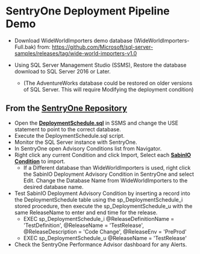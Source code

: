 # SentryOne Deployment Pipeline Demo

- Download WideWorldImporters demo database (WideWorldImporters-Full.bak) from: https://github.com/Microsoft/sql-server-samples/releases/tag/wide-world-importers-v1.0

- Using SQL Server Management Studio (SSMS), Restore the database download to SQL Server 2016 or Later.

  - (The AdventureWorks database could be restored on older versions of SQL Server. This will require Modifying the deployment condition)

## From the [SentryOne Repository](https://github.com/sabinio/SentryOne)

- Open the __[DeploymentSchedule.sql](https://github.com/sabinio/SentryOne/tree/master/Conditions/SabinIO%20Deployment.condition/DeploymentSchedule.sql)__ in SSMS and change the USE statement to point to the correct database.
- Execute the DeploymentSchedule.sql script.
- Monitor the SQL Server instance with SentryOne.
- In SentryOne open Advisory Conditions list from Navigator.
- Right click any current Condition and click Import, Select each __[SabinIO Condition](https://github.com/sabinio/SentryOne/tree/master/Conditions/)__ to import.
  - If a Different database than WideWorldImporters is used, right click the SabinIO Deployment Advisory Condition in SentryOne and select Edit. Change the Database Name from WideWorldImporters to the desired database name.
- Test SabinIO Deployment Advisory Condition by inserting a record into the DeploymentSchedule table using the sp_DeploymentSchedule_i stored procedure, then execute the sp_DeploymentSchedule_u with the same ReleaseName to enter and end time for the release.
  - EXEC sp_DeploymentSchedule_i @ReleaseDefinitionName = 'TestDefinition', @ReleaseName = 'TestRelease', @ReleaseDescription = 'Code Change', @ReleaseEnv = 'PreProd'
  - EXEC sp_DeploymentSchedule_u @ReleaseName = 'TestRelease'
- Check the SentryOne Performance Advisor dashboard for any Alerts.